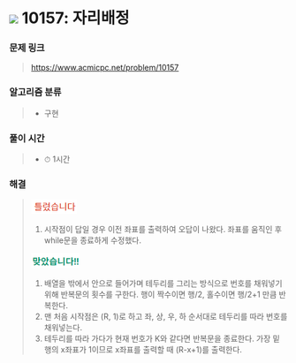 # <img src="https://static.solved.ac/tier_small/7.svg" width=30> 10157: 자리배정 

### 문제 링크
> https://www.acmicpc.net/problem/10157

### 알고리즘 분류
>- 구현

### 풀이 시간
>- ⏱ 1시간

### 해결
> ![bad](../../../Img/bad.png)  
>1. 시작점이 답일 경우 이전 좌표를 출력하여 오답이 나왔다. 좌표를 움직인 후 while문을 종료하게 수정했다.
>  
> ![good](../../../Img/good.png)
>1. 배열을 밖에서 안으로 들어가며 테두리를 그리는 방식으로 번호를 채워넣기 위해 반복문의 횟수를 구한다. 행이 짝수이면 행/2, 홀수이면 행/2+1 만큼 반복한다.
>2. 맨 처음 시작점은 (R, 1)로 하고 좌, 상, 우, 하 순서대로 테두리를 따라 번호를 채워넣는다. 
>3. 테두리를 따라 가다가 현재 번호가 K와 같다면 반복문을 종료한다. 가장 밑 행의 x좌표가 1이므로 x좌표를 출력할 때 (R-x+1)를 출력한다.
